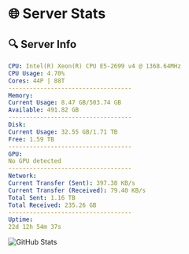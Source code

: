 # 🌐 Server Stats
## 🔍 Server Info
```yaml
CPU: Intel(R) Xeon(R) CPU E5-2699 v4 @ 1368.64MHz
CPU Usage: 4.70%
Cores: 44P | 88T
-----------------------------------
Memory:
Current Usage: 8.47 GB/503.74 GB
Available: 491.82 GB
-----------------------------------
Disk:
Current Usage: 32.55 GB/1.71 TB
Free: 1.59 TB
-----------------------------------
GPU:
No GPU detected
-----------------------------------
Network:
Current Transfer (Sent): 397.38 KB/s
Current Transfer (Received): 79.40 KB/s
Total Sent: 1.16 TB
Total Received: 235.26 GB
-----------------------------------
Uptime:
22d 12h 54m 37s
```
![GitHub Stats](https://img.shields.io/badge/Updated-2025-05-12_06:03:25-blue)